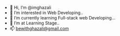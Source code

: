 - 👋 Hi, I’m @imghazali
- 👀 I’m interested in Web Developing..
- 🌱 I’m currently learning Full-stack web Developing...
- 💞️ I’m at Learning Stage..
- 📫 bewithghazali@gmail.com

<!---
imghazali/imghazali is a ✨ special ✨ repository because its `README.md` (this file) appears on your GitHub profile.
You can click the Preview link to take a look at your changes.
--->
